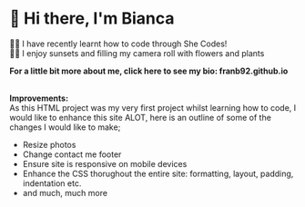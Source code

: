 # 👋 Hi there, I'm Bianca 
👩‍💻 I have recently learnt how to code through She Codes!<br>
🌱🌸 I enjoy sunsets and filling my camera roll with flowers and plants </b><br>

<b>For a little bit more about me, click here to see my bio: franb92.github.io</b><br></br>

<b>Improvements:</b><br>
As this HTML project was my very first project whilst learning how to code, I would like to enhance this site ALOT, here is an outline of some of the changes I would like to make;
- Resize photos
- Change contact me footer
- Ensure site is responsive on mobile devices
- Enhance the CSS thorughout the entire site: formatting, layout, padding, indentation etc.
- and much, much more



